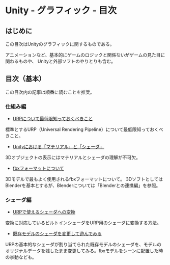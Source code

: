 # Unity - グラフィック - 目次

## はじめに

この目次はUnityのグラフィックに関するものである。

アニメーションなど、基本的にゲームのロジックと関係ないがゲームの見た目に関わるものや、
Unityと外部ソフトのやりとりも含む。

## 目次（基本）

この目次内の記事は順番に読むことを推奨。

### 仕組み編

- [URPについて最低限知っておくべきこと](./how_it_works/what_is_urp.md)

標準とするURP（Universal Rendering Pipeline）について最低限知っておくべきこと。

- [Unityにおける「マテリアル」と「シェーダ」](./how_it_works/material_and_shader.md)

3Dオブジェクトの表示にはマテリアルとシェーダの理解が不可欠。

- [fbxフォーマットについて](./how_it_works/fbx_format.md)

3Dモデルで最もよく使用されるfbxフォーマットについて。
3DソフトとしてはBlenderを基本とするが、Blenderについては「Blenderとの連携編」を参照。

### シェーダ編

- [URPで使えるシェーダへの変換](./shader/convert_to_urp.md)

変換に対応しているビルトインシェーダをURP用のシェーダに変換する方法。

- [既存モデルのシェーダを変更して遊んでみる](./shader/change_shader.md)

URPの基本的なシェーダが割り当てられた既存モデルのシェーダを、モデルのオリジナルデータを残したまま変更してみる。fbxモデルをシーンに配置した時の挙動なども。

<!--

### Blenderとの連携編





### 基本編

###### [fbxフォーマットについて](./basic/fbx_format.md)

基本的に使用する3Dモデルのフォーマットであるfbxフォーマットの基本について。

###### [Blenderのファイル構造とfbxへの出力](./basic/blender_fbx.md)

Blenderのオリジナルの拡張子はblendである。Blenderのファイルがどのような構造か。注意点なども。


###### [マテリアル未設定の「スザンヌ」をUnityに持っていく](./basic/nakid_suzanne.md)

Blenderで生成したfbxファイルをUnityに持っていく。仮想アセットの概念。

###### BlenderにおけるマテリアルとUnityへの移行(./basic/blender_material_to_unity.md)



###### BlenderにおけるテクスチャとUnityへの移行


###### Blenderにおけるアニメーション（回転）

###### Cubeを回転させるアニメーションをUnityで再生する

-->

